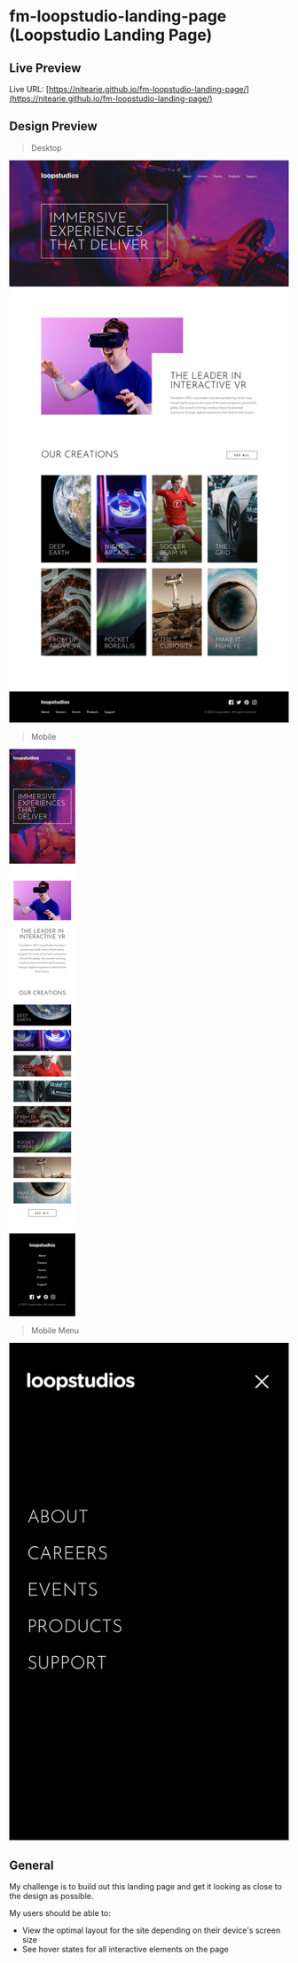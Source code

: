 # fm-loopstudio-landing-page (Loopstudio Landing Page)

## Live Preview

Live URL: [https://nitearie.github.io/fm-loopstudio-landing-page/](https://nitearie.github.io/fm-loopstudio-landing-page/)

## Design Preview

> Desktop

![Desktop Design](./design/desktop-design.jpg)

> Mobile

![Mobile Design](./design/mobile-design.jpg)

> Mobile Menu

![Mobile Menu](./design/mobile-menu.jpg)

## General

My challenge is to build out this landing page and get it looking as close to the design as possible.

My users should be able to:

- View the optimal layout for the site depending on their device's screen size
- See hover states for all interactive elements on the page